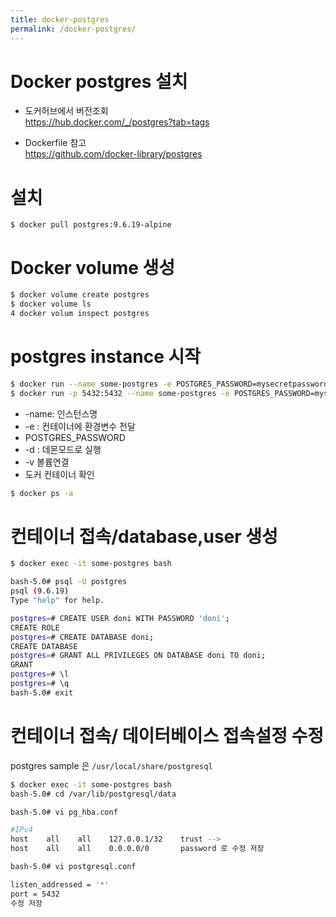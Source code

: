 ```yaml
---
title: docker-postgres
permalink: /docker-postgres/
---
```


# Docker postgres 설치
- 도커허브에서 버전조회  
https://hub.docker.com/_/postgres?tab=tags  

- Dockerfile 참고  
https://github.com/docker-library/postgres  

# 설치
```
$ docker pull postgres:9.6.19-alpine
```

# Docker volume 생성
```bash
$ docker volume create postgres
$ docker volume ls
4 docker volum inspect postgres
```

# postgres instance 시작
```bash
$ docker run --name some-postgres -e POSTGRES_PASSWORD=mysecretpassword -d postgres:9.6.19-alpine
$ docker run -p 5432:5432 --name some-postgres -e POSTGRES_PASSWORD=mysecretpassword -v postgres:/var/lib/postgresql/data -d postgres:9.6.19-alpine
```
- -name: 인스턴스명
- -e : 컨테이너에 환경변수 전달
- POSTGRES_PASSWORD
- -d : 데몬모드로 실행
- -v 볼륨연결
- 도커 컨테이너 확인
```bash
$ docker ps -a
```

# 컨테이너 접속/database,user 생성
```bash
$ docker exec -it some-postgres bash

bash-5.0# psql -U postgres
psql (9.6.19)
Type "help" for help.

postgres=# CREATE USER doni WITH PASSWORD 'doni';
CREATE ROLE
postgres=# CREATE DATABASE doni;
CREATE DATABASE
postgres=# GRANT ALL PRIVILEGES ON DATABASE doni TO doni;
GRANT
postgres=# \l
postgres=# \q
bash-5.0# exit
```

# 컨테이너 접속/ 데이터베이스 접속설정 수정
postgres sample 은 ```/usr/local/share/postgresql```
```bash
$ docker exec -it some-postgres bash
bash-5.0# cd /var/lib/postgresql/data

bash-5.0# vi pg_hba.conf

#IPv4
host    all    all    127.0.0.1/32    trust --> 
host    all    all    0.0.0.0/0       password 로 수정 저장

bash-5.0# vi postgresql.conf

listen_addressed = '*'
port = 5432 
수정 저장
```

